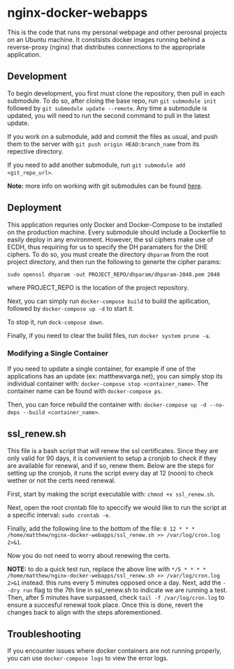 # nginx-docker-webapps

This is the code that runs my personal webpage and other perosnal projects on an Ubuntu machine. It constsists docker images running behind a reverse-proxy (nginx) that distributes connections to the appropriate application. 

## Development

To begin development, you first must clone the repository, then pull in each submodule. To do so, after cloing the base repo, run `git submodule init` followed by `git submodule update --remote`. Any time a submodule is updated, you will need to run the second command to pull in the latest update.

If you work on a submodule, add and commit the files as usual, and push them to the server with `git push origin HEAD:branch_name` from its repective directory.

If you need to add another submodule, run `git submodule add <git_repo_url>`.

**Note:** more info on working with git submodules can be found [here](https://git-scm.com/book/en/v2/Git-Tools-Submodules).

## Deployment

This application requries only Docker and Docker-Compose to be installed on the production machine. Every submodule should include a Dockerfile to easily deploy in any environment. However, the ssl ciphers make use of ECDH, thus requiring for us to specify the DH paramaters for the DHE ciphers. To do so, you must create the directory `dhparam` from the root project directory, and then run the following to generte the cipher params:

```
sudo openssl dhparam -out PROJECT_REPO/dhparam/dhparam-2048.pem 2048
```

where PROJECT_REPO is the location of the project repository.


Next, you can simply run `docker-compose build` to build the apllication, followed by `docker-compose up -d` to start it.

To stop it, run `dock-compose down`.

Finally, if you need to clear the build files, run `docker system prune -a`.


### Modifying a Single Container

If you need to update a single container, for example if one of the applications has an update (ex: matthewvarga.net), you can simply stop its individual container with: `docker-compose stop <container_name>`. The container name can be found with `docker-compose ps`.

Then, you can force rebuild the container with: `docker-compose up -d --no-deps --build <container_name>`.

## ssl_renew.sh

This file is a bash script that will renew the ssl certificates. Since they are only valid for 90 days, it is convenient to setup a cronjob to check if they are available for renewal, and if so, renew them. Below are the steps for setting up the cronjob, it runs the script every day at 12 (noon) to check wether or not the certs need renewal.

First, start by making the script executable with: `chmod +x ssl_renew.sh`. 

Next, open the root crontab file to speccify we would like to run the script at a specific interval: `sudo crontab -e`.

Finally, add the following line to the bottom of the file:
`0 12 * * * /home/matthew/nginx-docker-webapps/ssl_renew.sh >> /var/log/cron.log 2>&1`.

Now you do not need to worry about renewing the certs.

**NOTE:** to do a quick test run, replace the above line with
`*/5 * * * * /home/matthew/nginx-docker-webapps/ssl_renew.sh >> /var/log/cron.log 2>&1` instead. this runs every 5 minutes opposed once a day. Next, add the `--dry run` flag to the 7th line in ssl_renew.sh to indicate we are running a test. Then, after 5 minutes have surpassed, check `tail -f /var/log/cron.log` to ensure a succesful renewal took place. Once this is done, revert the changes back to align with the steps aforementioned.

## Troubleshooting

If you encounter issues where docker containers are not running properly, you can use `docker-compose logs` to view the error logs.